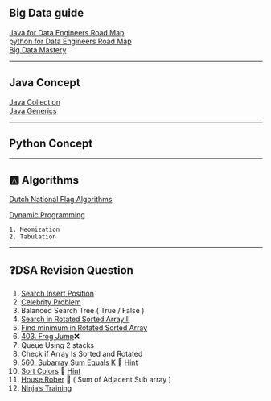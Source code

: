 ## Big Data guide

[Java for Data Engineers Road Map](./mastery-java-readme.md) <br>
[python for Data Engineers Road Map](./mastery-python-readme.md) <br>
[Big Data Mastery](./mastery-bigdata-developer.md) <br>

---

## Java Concept

[Java Collection](Collection-readme.md) <br>
[Java Generics](generics-readme.md) <br>

---

##  Python Concept



---
##  🅰️ Algorithms

[Dutch National Flag Algorithms](./dutch-national-flag-algorithm-readme.md) <br>

[Dynamic Programming](https://youtu.be/oBt53YbR9Kk?si=wskTKLmAoSy2olRg)

    1. Meomization
    2. Tabulation


---

## ❓DSA Revision Question

1. [Search Insert Position](https://leetcode.com/problems/search-insert-position/description)
2. [Celebrity Problem](https://www.geeksforgeeks.org/the-celebrity-problem)
3. Balanced Search Tree ( True / False )
4. [Search in Rotated Sorted Array II](https://leetcode.com/problems/search-in-rotated-sorted-array-ii/description)
5. [Find minimum in Rotated Sorted Array](https://leetcode.com/problems/find-minimum-in-rotated-sorted-array/description)
6. [403. Frog Jump](https://leetcode.com/problems/frog-jump/description)❌
7. Queue Using 2 stacks
8. Check if Array Is Sorted and Rotated
9. [560. Subarray Sum Equals K](https://leetcode.com/problems/subarray-sum-equals-k/description/) 👋 [Hint](https://www.youtube.com/watch?v=fFVZt-6sgyo&ab_channel=NeetCode)
10. [Sort Colors](https://leetcode.com/problems/sort-colors/description/) 👋 [Hint](./dutch-national-flag-algorithm-readme.md)
11. [House Rober](https://leetcode.com/problems/house-robber/) 👋 ( Sum of Adjacent Sub array )
12. [ Ninja’s Training](https://www.naukri.com/code360/problems/ninja%E2%80%99s-training_3621003?leftPanelTabValue=PROBLEM)
